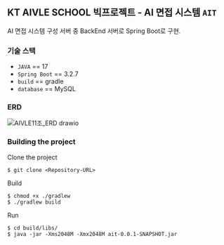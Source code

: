 ## KT AIVLE SCHOOL 빅프로젝트 - AI 면접 시스템 `AIT`
AI 면접 시스템 구성 서버 중 BackEnd 서버로 Spring Boot로 구현.

### 기술 스택
- `JAVA` == 17
- `Spring Boot` == 3.2.7
- `build` == gradle
- `database` == MySQL

### ERD
![AIVLE11조_ERD drawio](https://github.com/user-attachments/assets/7a32ec95-7702-44ed-b8cf-a27320c9bdc5)

### Building the project
Clone the project
```
$ git clone <Repository-URL>
```

Build
```
$ chmod +x ./gradlew
$ ./gradlew build
```

Run
```
$ cd build/libs/
$ java -jar -Xms2048M -Xmx2048M ait-0.0.1-SNAPSHOT.jar
```
